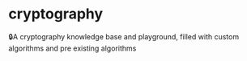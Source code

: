 # cryptography
🔒A cryptography knowledge base and playground, filled with custom algorithms and pre existing algorithms
